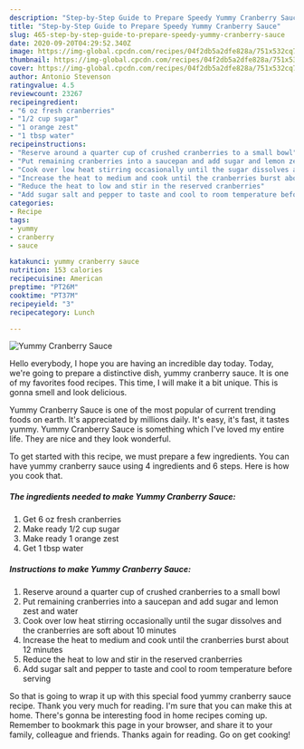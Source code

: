 ```yaml
---
description: "Step-by-Step Guide to Prepare Speedy Yummy Cranberry Sauce"
title: "Step-by-Step Guide to Prepare Speedy Yummy Cranberry Sauce"
slug: 465-step-by-step-guide-to-prepare-speedy-yummy-cranberry-sauce
date: 2020-09-20T04:29:52.340Z
image: https://img-global.cpcdn.com/recipes/04f2db5a2dfe828a/751x532cq70/yummy-cranberry-sauce-recipe-main-photo.jpg
thumbnail: https://img-global.cpcdn.com/recipes/04f2db5a2dfe828a/751x532cq70/yummy-cranberry-sauce-recipe-main-photo.jpg
cover: https://img-global.cpcdn.com/recipes/04f2db5a2dfe828a/751x532cq70/yummy-cranberry-sauce-recipe-main-photo.jpg
author: Antonio Stevenson
ratingvalue: 4.5
reviewcount: 23267
recipeingredient:
- "6 oz fresh cranberries"
- "1/2 cup sugar"
- "1 orange zest"
- "1 tbsp water"
recipeinstructions:
- "Reserve around a quarter cup of crushed cranberries to a small bowl"
- "Put remaining cranberries into a saucepan and add sugar and lemon zest and water"
- "Cook over low heat stirring occasionally until the sugar dissolves and the cranberries are soft about 10 minutes"
- "Increase the heat to medium and cook until the cranberries burst about 12 minutes"
- "Reduce the heat to low and stir in the reserved cranberries"
- "Add sugar salt and pepper to taste and cool to room temperature before serving"
categories:
- Recipe
tags:
- yummy
- cranberry
- sauce

katakunci: yummy cranberry sauce 
nutrition: 153 calories
recipecuisine: American
preptime: "PT26M"
cooktime: "PT37M"
recipeyield: "3"
recipecategory: Lunch

---
```



![Yummy Cranberry Sauce](https://img-global.cpcdn.com/recipes/04f2db5a2dfe828a/751x532cq70/yummy-cranberry-sauce-recipe-main-photo.jpg)

Hello everybody, I hope you are having an incredible day today. Today, we're going to prepare a distinctive dish, yummy cranberry sauce. It is one of my favorites food recipes. This time, I will make it a bit unique. This is gonna smell and look delicious.



Yummy Cranberry Sauce is one of the most popular of current trending foods on earth. It's appreciated by millions daily. It's easy, it's fast, it tastes yummy. Yummy Cranberry Sauce is something which I've loved my entire life. They are nice and they look wonderful.


To get started with this recipe, we must prepare a few ingredients. You can have yummy cranberry sauce using 4 ingredients and 6 steps. Here is how you cook that.

<!--inarticleads1-->

##### The ingredients needed to make Yummy Cranberry Sauce:

1. Get 6 oz fresh cranberries
1. Make ready 1/2 cup sugar
1. Make ready 1 orange zest
1. Get 1 tbsp water




<!--inarticleads2-->

##### Instructions to make Yummy Cranberry Sauce:

1. Reserve around a quarter cup of crushed cranberries to a small bowl
1. Put remaining cranberries into a saucepan and add sugar and lemon zest and water
1. Cook over low heat stirring occasionally until the sugar dissolves and the cranberries are soft about 10 minutes
1. Increase the heat to medium and cook until the cranberries burst about 12 minutes
1. Reduce the heat to low and stir in the reserved cranberries
1. Add sugar salt and pepper to taste and cool to room temperature before serving




So that is going to wrap it up with this special food yummy cranberry sauce recipe. Thank you very much for reading. I'm sure that you can make this at home. There's gonna be interesting food in home recipes coming up. Remember to bookmark this page in your browser, and share it to your family, colleague and friends. Thanks again for reading. Go on get cooking!
